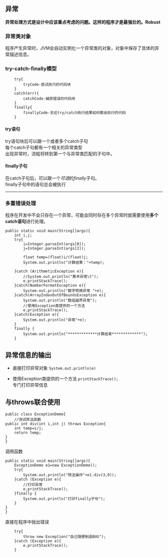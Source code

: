 ## 异常
**异常处理方式是设计中应该重点考虑的问题。这样的程序才是最强壮的。Robust**  
### 异常类对象
程序产生异常时，JVM会自动实例化一个异常类的对象，对象中保存了具体的异常描述信息。　　　　

### try-catch-finally模型
        try{
            tryCode-尝试执行的代码块
        }
        catch(err){
            catchCode-捕获错误的代码块
        }
        finally{
            finallyCode-无论try/catch执行结果如何都会执行的代码
        }

#### try语句
try语句块后可以跟一个或者多个catch子句   
每个catch子句都有一个相关的异常类型   
出现异常时，流程将转到第一个与异常类匹配的子句中。  
#### finally子句
在catch子句后，可以跟一个*可选*的*finally*子句。    
finally子句中的语句总会被执行
***
### 多重错误处理
程序在开发中不会只存在一个异常，可能会同时存在多个异常时就需要使用**多个catch语句**进行处理。  

    public static void main(String[]args){
        int i,j;
        try{
            i=Integer.parseInt(args[0]);
            j=Integer.parseInt(args[2]);

            float temp=(float)i/(float)j;
            System.out.println("计算结果："+temp);

        }catch (ArithmeticException e){
            //System.out.println("算术异常\t");
            e.printStackTrace();
        }catch(NumberFormatException e){
            System.out.println("数字转换异常 "+e);
        }catch(ArrayIndexOutOfBoundsException e){
            System.out.println("数组越界异常");
            //使用Exception类提供的一个方法
            e.printStackTrace();
        }catch(Exception e){
            System.out.println("异常"+e);
        }
        finally {
            System.out.println("*************计算结束*************");
        }

## 异常信息的输出
* 直接打印异常对象 
<code>System.out.println(e)</code>       

* 使用Exception类提供的一个方法
<code>printStackTrace();</code>    
专门打印异常信息  
## 与throws联合使用
    public class ExceptionDemo{
        //测试除法函数
    public int div(int i,int j) throws Exception{
        int temp=i/j;
        return temp;
    }
    }
调用函数   

    public static void main(String[]args){
        ExceptionDemo e1=new ExceptionDemo();
        try{
            System.out.println("除法操作"+e1.div(3,0));
        }catch (Exception e){
            //打印异常
            e.printStackTrace();
        }finally {
            System.out.println("打印finally子句");
        }
    }
    }
直接在程序中抛出错误  

        try{
            throw new Exception("自己随便制造BUG");
        }catch (Exception e){
            e.printStackTrace();
        }
